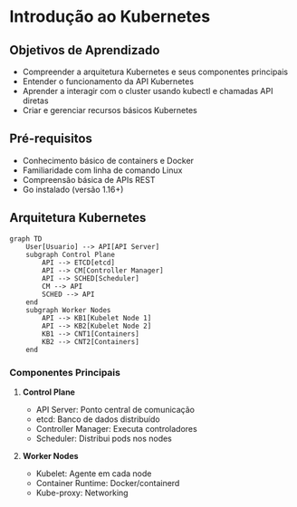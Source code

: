 # Introdução ao Kubernetes

## Objetivos de Aprendizado

- Compreender a arquitetura Kubernetes e seus componentes principais
- Entender o funcionamento da API Kubernetes
- Aprender a interagir com o cluster usando kubectl e chamadas API diretas
- Criar e gerenciar recursos básicos Kubernetes

## Pré-requisitos

- Conhecimento básico de containers e Docker
- Familiaridade com linha de comando Linux
- Compreensão básica de APIs REST
- Go instalado (versão 1.16+)

## Arquitetura Kubernetes

```mermaid
graph TD
    User[Usuario] --> API[API Server]
    subgraph Control Plane
        API --> ETCD[etcd]
        API --> CM[Controller Manager]
        API --> SCHED[Scheduler]
        CM --> API
        SCHED --> API
    end
    subgraph Worker Nodes
        API --> KB1[Kubelet Node 1]
        API --> KB2[Kubelet Node 2]
        KB1 --> CNT1[Containers]
        KB2 --> CNT2[Containers]
    end
```

### Componentes Principais

1. **Control Plane**
   - API Server: Ponto central de comunicação
   - etcd: Banco de dados distribuído
   - Controller Manager: Executa controladores
   - Scheduler: Distribui pods nos nodes

2. **Worker Nodes**
   - Kubelet: Agente em cada node
   - Container Runtime: Docker/containerd
   - Kube-proxy: Networking
